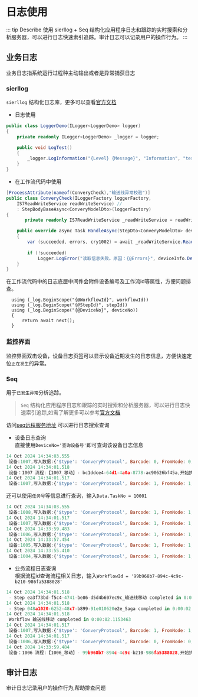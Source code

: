 # 日志使用

::: tip Describe
使用  sierllog + Seq 结构化应用程序日志和跟踪的实时搜索和分析服务器，可以进行日志快速索引追踪。审计日志可以记录用户的操作行为。
:::

## 业务日志

业务日志指系统运行过程种主动输出或者是异常捕获日志

### sierllog

`sierllog` 结构化日志库，更多可以查看[官方文档](https://serilog.net/)

- 日志使用

```C# {3,7}
public class LoggerDemo(ILogger<LoggerDemo> logger)
{
    private readonly ILogger<LoggerDemo> _logger = logger;

    public void LogTest() 
    {
        _logger.LogInformation("{Level} {Message}", "Information", "test log");
    }
}
```

- 在工作流代码中使用

```c#
[ProcessAttribute(nameof(ConveryCheck),"输送线异常校验")]
public class ConveryCheck(ILoggerFactory loggerFactory,
    IS7ReadWriteService readWriteService) // 
    : StepBodyBaseAsync<ConveryModelDto>(loggerFactory)
{
       private readonly IS7ReadWriteService _readWriteService = readWriteService;

    public override async Task HandleAsync(StepDto<ConveryModelDto> deviceInfo)
    {
        var (succeeded, errors, cry1002) = await _readWriteService.ReadAsync<ConveryProtocol, ConveryModelDto>("1002");
     
        if (!succeeded)
            Logger.LogError("读取信息失败。原因：{@Errors}", deviceInfo.DeviceNo, errors); // [!code highlight] 
    }
}
```

在工作流代码中的日志底层中间件会附件设备编号及工作流id等属性，方便问题排查。

```c#{1,3}
  using (_log.BeginScope("{@WorkflowId}", workflowId))
  using (_log.BeginScope("{@StepId}", stepId))
  using (_log.BeginScope("{@DeviceNo}", deviceNo))
  {
      return await next();
  }
```

### 监控界面

监控界面双击设备，设备日志页签可以显示设备近期发生的日志信息，方便快速定位`正在发生`的异常。

### Seq

用于`已发生异常`分析追踪。

> `Seq` 结构化应用程序日志和跟踪的实时搜索和分析服务器，可以进行日志快速索引追踪,如需了解更多可以参考[官方文档](https://docs.datalust.co/docs/an-overview-of-seq)

访问[seq远程服务地址](http://47.106.154.216:8900/) 可以进行日志搜索查询

- 设备日志查询  
  直接使用`DeviceNo='查询设备号'`即可查询该设备日志信息

```js
14 Oct 2024 14:34:03.555
 设备:1007,写入数据:{'$type': 'ConveryProtocol', Barcode: 0, FromNode: 0, TaskNo: 0, ToNode: 0} 成功.
14 Oct 2024 14:34:01.518
 设备：1007 流程:【1007_移动】- bc1ddce4-64d1-4a0a-8778-ac90626bf45a,开始执行。
14 Oct 2024 14:34:01.517
 设备:1007,写入数据:{'$type': 'ConveryProtocol', Barcode: 1, FromNode: 1, TaskNo: 10001, ToNode: 1008} 成功.
```

还可以使用`任务号`等信息进行查询，输入`Data.TaskNo = 10001`

```js
14 Oct 2024 14:34:03.555
 设备:1008,写入数据:{'$type': 'ConveryProtocol', Barcode: 1, FromNode: 1, TaskNo: 10001, ToNode: 1008} 成功.
14 Oct 2024 14:34:01.517
 设备:1007,写入数据:{'$type': 'ConveryProtocol', Barcode: 1, FromNode: 1, TaskNo: 10001, ToNode: 1008} 成功.
14 Oct 2024 14:33:59.483
 设备:1006,写入数据:{'$type': 'ConveryProtocol', Barcode: 1, FromNode: 1, TaskNo: 10001, ToNode: 1008} 成功.
14 Oct 2024 14:33:57.454
 设备:1005,写入数据:{'$type': 'ConveryProtocol', Barcode: 1, FromNode: 1, TaskNo: 10001, ToNode: 1008} 成功.
14 Oct 2024 14:33:55.410
 设备:1004,写入数据:{'$type': 'ConveryProtocol', Barcode: 1, FromNode: 1, TaskNo: 10001, ToNode: 1008} 成功.
```

- 业务流程日志查询  
  根据流程id查询流程相关日志，输入`WorkflowId = '99b968b7-894c-4c9c-b210-986fa5388028'` 

``` js
14 Oct 2024 14:34:01.518
 - Step ea3f73bd-f5c4-4741-be86-d5d4b607ec9c_输送线移动 completed in 0:00:02.1128639
14 Oct 2024 14:34:01.518
 - Step 048a1020-6252-48c7-b899-91e010620e2e_Saga completed in 0:00:02.114649
14 Oct 2024 14:34:01.518
 Workflow 输送线移动 completed in 0:00:02.1153463
14 Oct 2024 14:34:01.517
 设备:1007,写入数据:{'$type': 'ConveryProtocol', Barcode: 1, FromNode: 1, TaskNo: 10001, ToNode: 1008} 成功.
14 Oct 2024 14:34:01.517
 设备:1006,写入数据:{'$type': 'ConveryProtocol', Barcode: 0, FromNode: 0, TaskNo: 0, ToNode: 0} 成功.
14 Oct 2024 14:33:59.484
 设备：1006 流程:【1006_移动】- 99b968b7-894c-4c9c-b210-986fa5388028,开始执行。
```

## 审计日志

审计日志记录用户的操作行为,帮助排查问题
